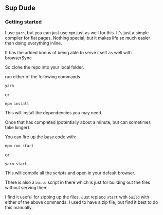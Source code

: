 ## Sup Dude

### Getting started

I use `yarn`, but you can just use `npm` just as well for this. It's just a simple compiler for flat pages. Nothing special, but it makes life so much easier than doing everything inline.

It has the added bonus of being able to serve itself as well with browserSync

So clone the repo into your local folder.

run either of the following commands

`yarn`

or

`npm install`

This will install the dependencies you may need.

Once that has completed (potentially about a minute, but can sometimes take longer).

You can fire up the base code with:

`npm run start`

or

`yarn start`

This will compile all the scripts and open in your default browser.

There is also a `build` script in there which is just for building out the files without serving them.

I find it useful for zipping up the files. Just replace `start` with `build` with either of the above commands. I used to have a zip file, but find it best to do this manually.
